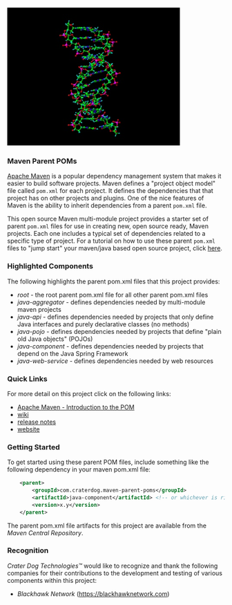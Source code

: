 ![Maven Parent POMs](https://github.com/craterdog/maven-parent-poms/blob/master/docs/images/DNA.jpg)

### Maven Parent POMs
[Apache Maven](https://maven.apache.org/) is a popular dependency management system that makes it easier to build software projects. Maven defines a "project object model" file called `pom.xml` for each project. It defines the dependencies that that project has on other projects and plugins. One of the nice features of Maven is the ability to inherit dependencies from a parent `pom.xml` file.

This open source Maven multi-module project provides a starter set of parent `pom.xml` files for use in creating new, open source ready, Maven projects. Each one includes a typical set of dependencies related to a specific type of project. For a tutorial on how to use these parent `pom.xml` files to "jump start" your maven/java based open source project, click [here](https://github.com/craterdog/maven-parent-poms/wiki/Jump-Starting-an-Open-Source-Project).

### Highlighted Components
The following highlights the parent pom.xml files that this project provides:

 * *root* - the root parent pom.xml file for all other parent pom.xml files
 * *java-aggregator* - defines dependencies needed by multi-module maven projects
 * *java-api* - defines dependencies needed by projects that only define Java interfaces and
purely declarative classes (no methods)
 * *java-pojo* - defines dependencies needed by projects that define "plain old Java objects" (POJOs)
 * *java-component* - defines dependencies needed by projects that depend on the Java Spring Framework
 * *java-web-service* - defines dependencies needed by web resources

### Quick Links
For more detail on this project click on the following links:

 * [Apache Maven - Introduction to the POM](https://maven.apache.org/guides/introduction/introduction-to-the-pom.html)
 * [wiki](https://github.com/craterdog/maven-parent-poms/wiki)
 * [release notes](https://github.com/craterdog/maven-parent-poms/wiki/releases)
 * [website](https://craterdog.com)

### Getting Started
To get started using these parent POM files, include something like the following dependency in your
maven pom.xml file:

```xml
    <parent>
        <groupId>com.craterdog.maven-parent-poms</groupId>
        <artifactId>java-component</artifactId> <!-- or whichever is right for your project -->
        <version>x.y</version>
    </parent>
```

The parent pom.xml file artifacts for this project are available from the *Maven Central Repository*.

### Recognition
_Crater Dog Technologies™_ would like to recognize and thank the following
companies for their contributions to the development and testing of various
components within this project:

 * _Blackhawk Network_ (https://blackhawknetwork.com)

